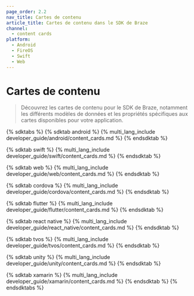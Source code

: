 ```yaml
---
page_order: 2.2
nav_title: Cartes de contenu
article_title: Cartes de contenu dans le SDK de Braze
channel:
  - content cards
platform:
  - Android
  - FireOS
  - Swift
  - Web
---
```


# Cartes de contenu

> Découvrez les cartes de contenu pour le SDK de Braze, notamment les différents modèles de données et les propriétés spécifiques aux cartes disponibles pour votre application.

{% sdktabs %}
{% sdktab android %}
{% multi_lang_include developer_guide/android/content_cards.md %}
{% endsdktab %}

{% sdktab swift %}
{% multi_lang_include developer_guide/swift/content_cards.md %}
{% endsdktab %}

{% sdktab web %}
{% multi_lang_include developer_guide/web/content_cards.md %}
{% endsdktab %}

{% sdktab cordova %}
{% multi_lang_include developer_guide/cordova/content_cards.md %}
{% endsdktab %}

{% sdktab flutter %}
{% multi_lang_include developer_guide/flutter/content_cards.md %}
{% endsdktab %}

{% sdktab react native %}
{% multi_lang_include developer_guide/react_native/content_cards.md %}
{% endsdktab %}

{% sdktab tvos %}
{% multi_lang_include developer_guide/tvos/content_cards.md %}
{% endsdktab %}

{% sdktab unity %}
{% multi_lang_include developer_guide/unity/content_cards.md %}
{% endsdktab %}

{% sdktab xamarin %}
{% multi_lang_include developer_guide/xamarin/content_cards.md %}
{% endsdktab %}
{% endsdktabs %}
